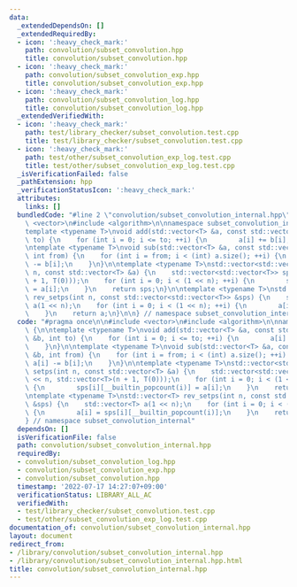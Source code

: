 ```yaml
---
data:
  _extendedDependsOn: []
  _extendedRequiredBy:
  - icon: ':heavy_check_mark:'
    path: convolution/subset_convolution.hpp
    title: convolution/subset_convolution.hpp
  - icon: ':heavy_check_mark:'
    path: convolution/subset_convolution_exp.hpp
    title: convolution/subset_convolution_exp.hpp
  - icon: ':heavy_check_mark:'
    path: convolution/subset_convolution_log.hpp
    title: convolution/subset_convolution_log.hpp
  _extendedVerifiedWith:
  - icon: ':heavy_check_mark:'
    path: test/library_checker/subset_convolution.test.cpp
    title: test/library_checker/subset_convolution.test.cpp
  - icon: ':heavy_check_mark:'
    path: test/other/subset_convolution_exp_log.test.cpp
    title: test/other/subset_convolution_exp_log.test.cpp
  _isVerificationFailed: false
  _pathExtension: hpp
  _verificationStatusIcon: ':heavy_check_mark:'
  attributes:
    links: []
  bundledCode: "#line 2 \"convolution/subset_convolution_internal.hpp\"\n\n#include\
    \ <vector>\n#include <algorithm>\n\nnamespace subset_convolution_internal {\n\n\
    template <typename T>\nvoid add(std::vector<T> &a, const std::vector<T> &b, int\
    \ to) {\n    for (int i = 0; i <= to; ++i) {\n        a[i] += b[i];\n    }\n}\n\
    \ntemplate <typename T>\nvoid sub(std::vector<T> &a, const std::vector<T> &b,\
    \ int from) {\n    for (int i = from; i < (int) a.size(); ++i) {\n        a[i]\
    \ -= b[i];\n    }\n}\n\ntemplate <typename T>\nstd::vector<std::vector<T>> setps(int\
    \ n, const std::vector<T> &a) {\n    std::vector<std::vector<T>> sps(1 << n, std::vector<T>(n\
    \ + 1, T(0)));\n    for (int i = 0; i < (1 << n); ++i) {\n        sps[i][__builtin_popcount(i)]\
    \ = a[i];\n    }\n    return sps;\n}\n\ntemplate <typename T>\nstd::vector<T>\
    \ rev_setps(int n, const std::vector<std::vector<T>> &sps) {\n    std::vector<T>\
    \ a(1 << n);\n    for (int i = 0; i < (1 << n); ++i) {\n        a[i] = sps[i][__builtin_popcount(i)];\n\
    \    }\n    return a;\n}\n\n} // namespace subset_convolution_internal\n"
  code: "#pragma once\n\n#include <vector>\n#include <algorithm>\n\nnamespace subset_convolution_internal\
    \ {\n\ntemplate <typename T>\nvoid add(std::vector<T> &a, const std::vector<T>\
    \ &b, int to) {\n    for (int i = 0; i <= to; ++i) {\n        a[i] += b[i];\n\
    \    }\n}\n\ntemplate <typename T>\nvoid sub(std::vector<T> &a, const std::vector<T>\
    \ &b, int from) {\n    for (int i = from; i < (int) a.size(); ++i) {\n       \
    \ a[i] -= b[i];\n    }\n}\n\ntemplate <typename T>\nstd::vector<std::vector<T>>\
    \ setps(int n, const std::vector<T> &a) {\n    std::vector<std::vector<T>> sps(1\
    \ << n, std::vector<T>(n + 1, T(0)));\n    for (int i = 0; i < (1 << n); ++i)\
    \ {\n        sps[i][__builtin_popcount(i)] = a[i];\n    }\n    return sps;\n}\n\
    \ntemplate <typename T>\nstd::vector<T> rev_setps(int n, const std::vector<std::vector<T>>\
    \ &sps) {\n    std::vector<T> a(1 << n);\n    for (int i = 0; i < (1 << n); ++i)\
    \ {\n        a[i] = sps[i][__builtin_popcount(i)];\n    }\n    return a;\n}\n\n\
    } // namespace subset_convolution_internal"
  dependsOn: []
  isVerificationFile: false
  path: convolution/subset_convolution_internal.hpp
  requiredBy:
  - convolution/subset_convolution_log.hpp
  - convolution/subset_convolution_exp.hpp
  - convolution/subset_convolution.hpp
  timestamp: '2022-07-17 14:27:07+09:00'
  verificationStatus: LIBRARY_ALL_AC
  verifiedWith:
  - test/library_checker/subset_convolution.test.cpp
  - test/other/subset_convolution_exp_log.test.cpp
documentation_of: convolution/subset_convolution_internal.hpp
layout: document
redirect_from:
- /library/convolution/subset_convolution_internal.hpp
- /library/convolution/subset_convolution_internal.hpp.html
title: convolution/subset_convolution_internal.hpp
---
```

